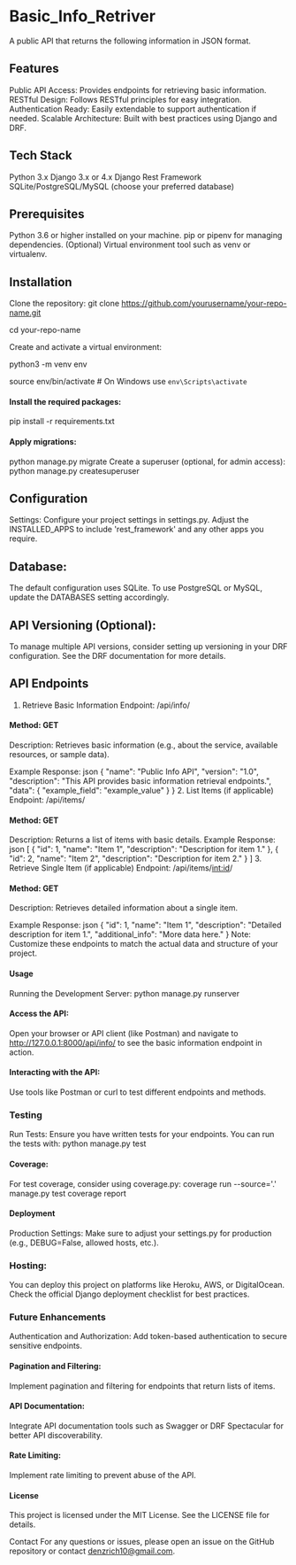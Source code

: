 # Basic_Info_Retriver
A public API that returns the following information in JSON format.
## Features
Public API Access: Provides endpoints for retrieving basic information.
RESTful Design: Follows RESTful principles for easy integration.
Authentication Ready: Easily extendable to support authentication if needed.
Scalable Architecture: Built with best practices using Django and DRF.
## Tech Stack
Python 3.x
Django 3.x or 4.x
Django Rest Framework
SQLite/PostgreSQL/MySQL (choose your preferred database)
## Prerequisites
Python 3.6 or higher installed on your machine.
pip or pipenv for managing dependencies.
(Optional) Virtual environment tool such as venv or virtualenv.
## Installation
Clone the repository:
git clone https://github.com/yourusername/your-repo-name.git

cd your-repo-name

Create and activate a virtual environment:

python3 -m venv env

source env/bin/activate  # On Windows use `env\Scripts\activate`

#### Install the required packages:
pip install -r requirements.txt
#### Apply migrations:
python manage.py migrate
Create a superuser (optional, for admin access):
python manage.py createsuperuser
## Configuration
Settings:
Configure your project settings in settings.py. Adjust the INSTALLED_APPS to include 'rest_framework' and any other apps you require.
## Database:
The default configuration uses SQLite. To use PostgreSQL or MySQL, update the DATABASES setting accordingly.

## API Versioning (Optional):
To manage multiple API versions, consider setting up versioning in your DRF configuration. See the DRF documentation for more details.

## API Endpoints
1. Retrieve Basic Information
Endpoint: /api/info/
#### Method: GET
Description: Retrieves basic information (e.g., about the service, available resources, or sample data).

Example Response:
json
{
  "name": "Public Info API",
  "version": "1.0",
  "description": "This API provides basic information retrieval endpoints.",
  "data": {
    "example_field": "example_value"
  }
}
2. List Items (if applicable)
Endpoint: /api/items/
#### Method: GET
Description: Returns a list of items with basic details.
Example Response:
json
[
  {
    "id": 1,
    "name": "Item 1",
    "description": "Description for item 1."
  },
  {
    "id": 2,
    "name": "Item 2",
    "description": "Description for item 2."
  }
]
3. Retrieve Single Item (if applicable)
Endpoint: /api/items/<int:id>/
#### Method: GET
Description: Retrieves detailed information about a single item.

Example Response:
json
{
  "id": 1,
  "name": "Item 1",
  "description": "Detailed description for item 1.",
  "additional_info": "More data here."
}
Note: Customize these endpoints to match the actual data and structure of your project.

#### Usage
Running the Development Server:
python manage.py runserver
#### Access the API:
Open your browser or API client (like Postman) and navigate to http://127.0.0.1:8000/api/info/ to see the basic information endpoint in action.

#### Interacting with the API:
Use tools like Postman or curl to test different endpoints and methods.
### Testing
Run Tests:
Ensure you have written tests for your endpoints. You can run the tests with:
python manage.py test
#### Coverage:
For test coverage, consider using coverage.py:
coverage run --source='.' manage.py test
coverage report
#### Deployment
Production Settings:
Make sure to adjust your settings.py for production (e.g., DEBUG=False, allowed hosts, etc.).
### Hosting:
You can deploy this project on platforms like Heroku, AWS, or DigitalOcean. Check the official Django deployment checklist for best practices.
### Future Enhancements
 Authentication and Authorization:
Add token-based authentication to secure sensitive endpoints.
#### Pagination and Filtering:
Implement pagination and filtering for endpoints that return lists of items.
#### API Documentation:
Integrate API documentation tools such as Swagger or DRF Spectacular for better API discoverability.
#### Rate Limiting:
Implement rate limiting to prevent abuse of the API.
#### License
This project is licensed under the MIT License. See the LICENSE file for details.

Contact
For any questions or issues, please open an issue on the GitHub repository or contact denzrich10@gmail.com.


